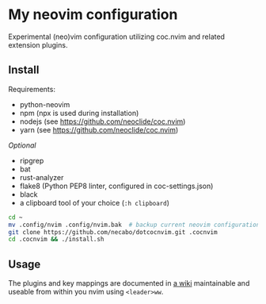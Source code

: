 # My neovim configuration

Experimental (neo)vim configuration utilizing coc.nvim and related extension plugins.

## Install

Requirements:

- python-neovim
- npm (npx is used during installation)
- nodejs (see https://github.com/neoclide/coc.nvim)
- yarn (see https://github.com/neoclide/coc.nvim)

*Optional*

- ripgrep
- bat
- rust-analyzer
- flake8 (Python PEP8 linter, configured in coc-settings.json)
- black
- a clipboard tool of your choice (`:h clipboard`)

```bash
cd ~
mv .config/nvim .config/nvim.bak  # backup current neovim configuration if present
git clone https://github.com/necabo/dotcocnvim.git .cocnvim
cd .cocnvim && ./install.sh
```

## Usage

The plugins and key mappings are documented in [a wiki](wiki/index.md) maintainable and useable from within you nvim using `<leader>ww`.
